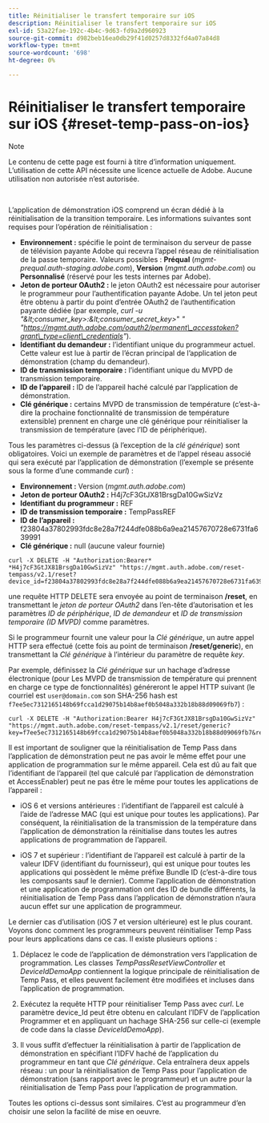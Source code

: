 ```yaml
---
title: Réinitialiser le transfert temporaire sur iOS
description: Réinitialiser le transfert temporaire sur iOS
exl-id: 53a22fae-192c-4b4c-9d63-fd9a2d960923
source-git-commit: d982beb16ea0db29f41d0257d8332fd4a07a84d8
workflow-type: tm+mt
source-wordcount: '698'
ht-degree: 0%

---
```


# Réinitialiser le transfert temporaire sur iOS {#reset-temp-pass-on-ios}

>[!NOTE]
>
>Le contenu de cette page est fourni à titre d’information uniquement. L’utilisation de cette API nécessite une licence actuelle de Adobe. Aucune utilisation non autorisée n’est autorisée.

</br>

L’application de démonstration iOS comprend un écran dédié à la réinitialisation de la transition temporaire. Les informations suivantes sont requises pour l’opération de réinitialisation :

- **Environnement :** spécifie le point de terminaison du serveur de passe de télévision payante Adobe qui recevra l’appel réseau de réinitialisation de la passe temporaire. Valeurs possibles : **Préqual** (*mgmt-prequal.auth-staging.adobe.com*), **Version** (*mgmt.auth.adobe.com*) ou **Personnalisé** (réservé pour les tests internes par Adobe).
- **Jeton de porteur OAuth2 :** le jeton OAuth2 est nécessaire pour autoriser le programmeur pour l’authentification payante Adobe. Un tel jeton peut être obtenu à partir du point d’entrée OAuth2 de l’authentification payante dédiée (par exemple, *curl -u &quot;\&lt;consumer\_key\>:\&lt;consumer\_secret\_key\>*&quot; *&quot; &quot;https://mgmt.auth.adobe.com/oauth2/permanent\_accesstoken?grant\_type=client\_credentials&quot;*).
- **Identifiant du demandeur :** l’identifiant unique du programmeur actuel. Cette valeur est lue à partir de l’écran principal de l’application de démonstration (champ du demandeur).
- **ID de transmission temporaire :** l’identifiant unique du MVPD de transmission temporaire.
- **ID de l’appareil :** ID de l’appareil haché calculé par l’application de démonstration.
- **Clé générique :** certains MVPD de transmission de température (c’est-à-dire la prochaine fonctionnalité de transmission de température extensible) prennent en charge une clé générique pour réinitialiser la transmission de température (avec l’ID de périphérique).

Tous les paramètres ci-dessus (à l’exception de la *clé générique*) sont obligatoires. Voici un exemple de paramètres et de l’appel réseau associé qui sera exécuté par l’application de démonstration (l’exemple se présente sous la forme d’une commande *curl*) :

- **Environnement :** Version (*mgmt.auth.adobe.com*)
- **Jeton de porteur OAuth2 :** H4j7cF3GtJX81BrsgDa10GwSizVz
- **Identifiant du programmeur :** REF
- **ID de transmission temporaire :** TempPassREF
- **ID de l’appareil :** f23804a37802993fdc8e28a7f244dfe088b6a9ea21457670728e6731fa639991
- **Clé générique :** null (aucune valeur fournie)

```curl
curl -X DELETE -H "Authorization:Bearer* *H4j7cF3GtJX81BrsgDa10GwSizVz" "https://mgmt.auth.adobe.com/reset-tempass/v2.1/reset?device_id=f23804a37802993fdc8e28a7f244dfe088b6a9ea21457670728e6731fa639991&requestor_id=REF&mvpd_id=TempPassREF"
```

une requête HTTP DELETE sera envoyée au point de terminaison **/reset**, en transmettant le *jeton de porteur OAuth2* dans l’en-tête d’autorisation et les paramètres *ID de périphérique*, *ID de demandeur* et *ID de transmission temporaire (ID MVPD)* comme paramètres.

Si le programmeur fournit une valeur pour la *Clé générique*, un autre appel HTTP sera effectué (cette fois au point de terminaison **/reset/generic**), en transmettant la *Clé générique* à l’intérieur du paramètre de requête *key*.

Par exemple, définissez la *Clé générique* sur un hachage d’adresse électronique (pour
Les MVPD de transmission de température qui prennent en charge ce type de fonctionnalités) généreront le
appel HTTP suivant (le courriel est `user@domain.com` son SHA-256
hash est `f7ee5ec7312165148b69fcca1d29075b14b8aef0b5048a332b18b88d09069fb7`) :

```curl
curl -X DELETE -H "Authorization:Bearer H4j7cF3GtJX81BrsgDa10GwSizVz"
"https://mgmt.auth.adobe.com/reset-tempass/v2.1/reset/generic?key=f7ee5ec7312165148b69fcca1d29075b14b8aef0b5048a332b18b88d09069fb7&requestor_id=REF&mvpd_id=TempPassREF"
```

Il est important de souligner que la réinitialisation de Temp Pass dans l’application de démonstration peut ne pas avoir le même effet pour une application de programmation sur le même appareil. Cela est dû au fait que l’identifiant de l’appareil (tel que calculé par l’application de démonstration et AccessEnabler) peut ne pas être le même pour toutes les applications de l’appareil :

- iOS 6 et versions antérieures : l’identifiant de l’appareil est calculé à l’aide de l’adresse MAC (qui est unique pour toutes les applications). Par conséquent, la réinitialisation de la transmission de la température dans l’application de démonstration la réinitialise dans toutes les autres applications de programmation de l’appareil.

- iOS 7 et supérieur : l’identifiant de l’appareil est calculé à partir de la valeur IDFV (identifiant du fournisseur), qui est unique pour toutes les applications qui possèdent le même préfixe Bundle ID (c’est-à-dire tous les composants sauf le dernier). Comme l’application de démonstration et une application de programmation ont des ID de bundle différents, la réinitialisation de Temp Pass dans l’application de démonstration n’aura aucun effet sur une application de programmeur.

Le dernier cas d’utilisation (iOS 7 et version ultérieure) est le plus courant. Voyons donc comment les programmeurs peuvent réinitialiser Temp Pass pour leurs applications dans ce cas. Il existe plusieurs options :

1. Déplacez le code de l’application de démonstration vers l’application de programmation. Les classes *TempPassResetViewController* et *DeviceIdDemoApp* contiennent la logique principale de réinitialisation de Temp Pass, et elles peuvent facilement être modifiées et incluses dans l’application de programmation.

1. Exécutez la requête HTTP pour réinitialiser Temp Pass avec *curl*. Le paramètre device\_Id peut être obtenu en calculant l’IDFV de l’application Programmer et en appliquant un hachage SHA-256 sur celle-ci (exemple de code dans la classe *DeviceIdDemoApp*).

1. Il vous suffit d’effectuer la réinitialisation à partir de l’application de démonstration en spécifiant l’IDFV haché de l’application du programmeur en tant que *Clé générique*. Cela entraînera deux appels réseau : un pour la réinitialisation de Temp Pass pour l’application de démonstration (sans rapport avec le programmeur) et un autre pour la réinitialisation de Temp Pass pour l’application de programmation.

Toutes les options ci-dessus sont similaires. C’est au programmeur d’en choisir une selon la facilité de mise en oeuvre.
